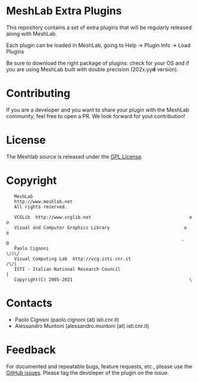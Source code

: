 # MeshLab Extra Plugins

This repository contains a set of extra plugins that will be regularly released along with MeshLab.

Each plugin can be loaded in MeshLab, going to Help -> Plugin Info -> Load Plugins

Be sure to download the right package of plugins: check for your OS and if you are using MeshLab built with double precision (202x.yy**d** version).

# Contributing

If you are a developer and you want to share your plugin with the MeshLab community, feel free to open a PR.
We look forward for yout contribution!

# License

 The Meshlab source is released under the [GPL License](LICENSE.txt).

# Copyright

```
   MeshLab
   http://www.meshlab.net
   All rights reserved.

   VCGLib  http://www.vcglib.net                                     o o
   Visual and Computer Graphics Library                            o     o
                                                                  _   O  _
   Paolo Cignoni                                                    \/)\/
   Visual Computing Lab  http://vcg.isti.cnr.it                    /\/|
   ISTI - Italian National Research Council                           |
   Copyright(C) 2005-2021                                            \
```

# Contacts

 - Paolo Cignoni (paolo.cignoni (at) isti.cnr.it)
 - Alessandro Muntoni (alessandro.muntoni (at) isti.cnr.it)

# Feedback

For documented and repeatable bugs, feature requests, etc., please use the [GitHub issues](https://github.com/cnr-isti-vclab/meshlab-extra-plugins/issues).
Please tag the devoleper of the plugin on the issue.
